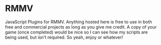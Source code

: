 # RMMV
JavaScript Plugins for RMMV.  Anything hosted here is free to use in both free and commercial projects as long as you give me credit.  A copy of your game (once completed) would be nice so I can see how my scripts are being used, but isn't required.  So yeah, enjoy or whatever!
